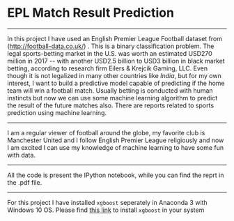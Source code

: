 # EPL Match Result Prediction
---
 In this project I have used an English Premier League Football dataset from (http://football-data.co.uk/) . This is a binary classification problem. The legal sports-betting market in the U.S. was worth an estimated USD270 million in 2017 -- with another USD2.5 billion to USD3 billion in black market betting, according to research firm Eilers & Krejcik Gaming, LLC. Even though it is not legalized in many other countries like _India_, but for my own interest, I want to build a predictive model capable of predicting if the home team will win a football match. Usually betting is conducted with human instincts but now we can use some machine learning algorithm to predict the result of the future matches also. There are reports related to sports prediction using machine learning.

--------
 I am a regular viewer of football around the globe, my favorite club is Manchester United and I follow English Premier League religiously and now I am excited I can use my knowledge of machine learning to have some fun with data. 

-------

All the code is present the IPython notebook, while you can find the reprt in the .pdf file.

-----
For this project I have installed `xgboost` seperately in Anaconda 3 with Windows 10 OS.
Please find [this link](https://stackoverflow.com/questions/35139108/how-to-install-xgboost-in-anaconda-python-windows-platform) to install `xgboost` in your system
